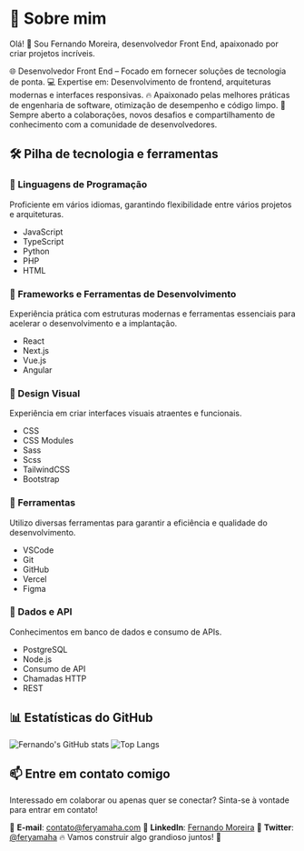 
# 🚀 Sobre mim

Olá! 👋 Sou Fernando Moreira, desenvolvedor Front End, apaixonado por criar projetos incríveis.

🌐 Desenvolvedor Front End – Focado em fornecer soluções de tecnologia de ponta.
💻 Expertise em: Desenvolvimento de frontend, arquiteturas modernas e interfaces responsivas.
🔥 Apaixonado pelas melhores práticas de engenharia de software, otimização de desempenho e código limpo.
🤝 Sempre aberto a colaborações, novos desafios e compartilhamento de conhecimento com a comunidade de desenvolvedores.

## 🛠️ Pilha de tecnologia e ferramentas

### 🚀 Linguagens de Programação
Proficiente em vários idiomas, garantindo flexibilidade entre vários projetos e arquiteturas.

- JavaScript
- TypeScript
- Python
- PHP
- HTML

### 🚀 Frameworks e Ferramentas de Desenvolvimento
Experiência prática com estruturas modernas e ferramentas essenciais para acelerar o desenvolvimento e a implantação.

- React
- Next.js
- Vue.js
- Angular

### 🚀 Design Visual
Experiência em criar interfaces visuais atraentes e funcionais.

- CSS
- CSS Modules
- Sass
- Scss
- TailwindCSS
- Bootstrap

### 🚀 Ferramentas
Utilizo diversas ferramentas para garantir a eficiência e qualidade do desenvolvimento.

- VSCode
- Git
- GitHub
- Vercel
- Figma

### 🚀 Dados e API
Conhecimentos em banco de dados e consumo de APIs.

- PostgreSQL
- Node.js
- Consumo de API
- Chamadas HTTP
- REST

## 📊 Estatísticas do GitHub
![Fernando's GitHub stats](https://github-readme-stats.vercel.app/api?username=feryamaha&show_icons=true&theme=radical)
![Top Langs](https://github-readme-stats.vercel.app/api/top-langs/?username=feryamaha&layout=compact&theme=radical)

## 📫 Entre em contato comigo
Interessado em colaborar ou apenas quer se conectar? Sinta-se à vontade para entrar em contato!

📩 **E-mail**: [contato@feryamaha.com](mailto:contato@feryamaha.com)
💼 **LinkedIn**: [Fernando Moreira](https://www.linkedin.com/in/feryamaha/)
📌 **Twitter**: [@feryamaha](https://x.com/_feryamaha)
🔥 Vamos construir algo grandioso juntos! 🚀
